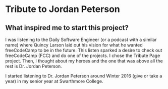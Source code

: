Tribute to Jordan Peterson
===

## What inspired me to start this project? 
I was listening to the Daily Software Engineer (or a podcast with a similar name) where Quincy Larson laid out his vision for what he wanted freeCodeCamp to be in the future. This listen sparked a desire to check out freeCodeCamp (FCC) and do one of the projects. I chose the Tribute Page project. Then, I thought about my heroes and the one that was above all the rest is Dr. Jordan Peterson. 

I started listening to Dr. Jordan Peterson around Winter 2016 (give or take a year) in my senior year at Swarthmore College. 